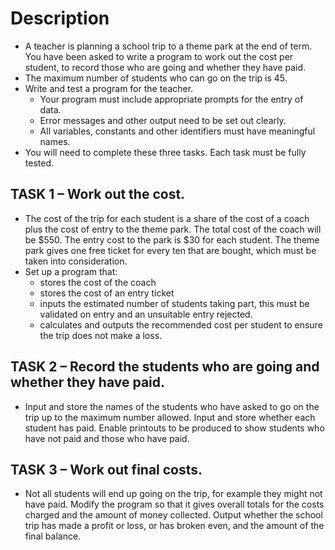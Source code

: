 # Description
- A teacher is planning a school trip to a theme park at the end of term. You have been asked to write a program to work out the cost per student, to record those who are going and whether they have paid. 
- The maximum number of students who can go on the trip is 45.
- Write and test a program for the teacher.
  - Your program must include appropriate prompts for the entry of data.
  - Error messages and other output need to be set out clearly.
  - All variables, constants and other identifiers must have meaningful names.
- You will need to complete these three tasks. Each task must be fully tested.
## TASK 1 – Work out the cost.
- The cost of the trip for each student is a share of the cost of a coach plus the cost of entry to the theme park. The total cost of the coach will be $550. The entry cost to the park is $30 for each student. The theme park gives one free ticket for every ten that are bought, which must be taken into consideration. 
- Set up a program that:
  - stores the cost of the coach
  - stores the cost of an entry ticket
  - inputs the estimated number of students taking part, this must be validated on entry and an unsuitable entry rejected.
  - calculates and outputs the recommended cost per student to ensure the trip does not make a loss.

## TASK 2 – Record the students who are going and whether they have paid.
- Input and store the names of the students who have asked to go on the trip up to the maximum number allowed. Input and store whether each student has paid. Enable printouts to be produced to show students who have not paid and those who have paid.

## TASK 3 – Work out final costs.
- Not all students will end up going on the trip, for example they might not have paid. Modify the program so that it gives overall totals for the costs charged and the amount of money collected. Output whether the school trip has made a profit or loss, or has broken even, and the amount of the final balance.
